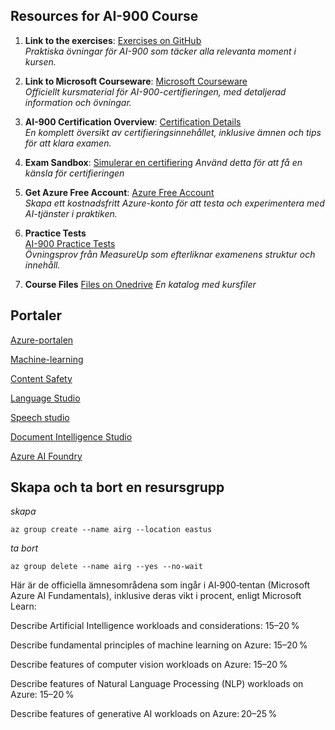 ## Resources for AI-900 Course

1. **Link to the exercises**: [Exercises on GitHub](https://github.com/MicrosoftLearning/mslearn-ai-fundamentals?tab=readme-ov-file)  
   _Praktiska övningar för AI-900 som täcker alla relevanta moment i kursen._

2. **Link to Microsoft Courseware**: [Microsoft Courseware](https://learn.microsoft.com/en-us/training/courses/ai-900t00)  
   _Officiellt kursmaterial för AI-900-certifieringen, med detaljerad information och övningar._

3. **AI-900 Certification Overview**: [Certification Details](https://learn.microsoft.com/en-us/certifications/exams/ai-900)  
   _En komplett översikt av certifieringsinnehållet, inklusive ämnen och tips för att klara examen._

4. **Exam Sandbox**: [Simulerar en certifiering](https://www.starttest.com/ITDVersions/24.2.0.0/ITDStart.aspx?SVC=9724cdd7-d4cf-45b6-9d2d-d66bc60ffa83&Json=1)
   _Använd detta för att få en känsla för certifieringen_

5. **Get Azure Free Account**: [Azure Free Account](https://azure.microsoft.com/free/)  
   _Skapa ett kostnadsfritt Azure-konto för att testa och experimentera med AI-tjänster i praktiken._

6. **Practice Tests**  
   [AI-900 Practice Tests](https://www.measureup.com/catalogsearch/result/?q=ai900)  
   _Övningsprov från MeasureUp som efterliknar examenens struktur och innehåll._
   
7. **Course Files**
   [Files on Onedrive](https://1drv.ms/f/c/fb5c7f8b8caa2fb7/Es30hfyFNM9OnF9U_Az-GGgBHED3B0VFCm5NAW2Lma_Yog?e=youAuA)
   _En katalog med kursfiler_

## Portaler

[Azure-portalen](https://portal.azure.com/#home)

[Machine-learning](https://ml.azure.com/?azure-portal=true)

[Content Safety](https://contentsafety.cognitive.azure.com/?azure-portal=true)

[Language Studio](https://language.cognitive.azure.com/?azure-portal=true)

[Speech studio](https://speech.microsoft.com/)

[Document Intelligence Studio](https://formrecognizer.appliedai.azure.com/studio)

[Azure AI Foundry](https://ai.azure.com/)

## Skapa och ta bort en resursgrupp

_skapa_

``
az group create --name airg --location eastus
``

_ta bort_

``
az group delete --name airg --yes --no-wait
``


Här är de officiella ämnesområdena som ingår i AI‑900‑tentan (Microsoft Azure AI Fundamentals), inklusive deras vikt i procent, enligt Microsoft Learn:

Describe Artificial Intelligence workloads and considerations: 15–20 %

Describe fundamental principles of machine learning on Azure: 15–20 %

Describe features of computer vision workloads on Azure: 15–20 %

Describe features of Natural Language Processing (NLP) workloads on Azure: 15–20 %

Describe features of generative AI workloads on Azure: 20–25 % 





